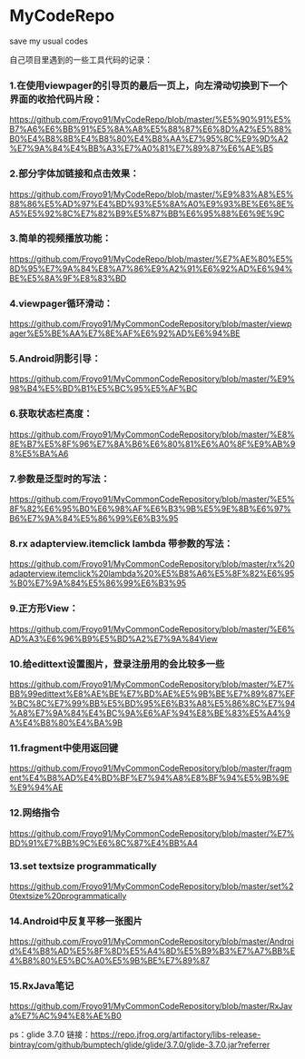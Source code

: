# MyCodeRepo
save my usual codes

自己项目里遇到的一些工具代码的记录：

### 1.在使用viewpager的引导页的最后一页上，向左滑动切换到下一个界面的收拾代码片段：

https://github.com/Froyo91/MyCodeRepo/blob/master/%E5%90%91%E5%B7%A6%E6%BB%91%E5%8A%A8%E5%88%87%E6%8D%A2%E5%88%B0%E4%B8%8B%E4%B8%80%E4%B8%AA%E7%95%8C%E9%9D%A2%E7%9A%84%E4%BB%A3%E7%A0%81%E7%89%87%E6%AE%B5

### 2.部分字体加链接和点击效果：

https://github.com/Froyo91/MyCodeRepo/blob/master/%E9%83%A8%E5%88%86%E5%AD%97%E4%BD%93%E5%8A%A0%E9%93%BE%E6%8E%A5%E5%92%8C%E7%82%B9%E5%87%BB%E6%95%88%E6%9E%9C

### 3.简单的视频播放功能：

https://github.com/Froyo91/MyCodeRepo/blob/master/%E7%AE%80%E5%8D%95%E7%9A%84%E8%A7%86%E9%A2%91%E6%92%AD%E6%94%BE%E5%8A%9F%E8%83%BD

### 4.viewpager循环滑动：
https://github.com/Froyo91/MyCommonCodeRepository/blob/master/viewpager%E5%BE%AA%E7%8E%AF%E6%92%AD%E6%94%BE

### 5.Android阴影引导：
https://github.com/Froyo91/MyCommonCodeRepository/blob/master/%E9%98%B4%E5%BD%B1%E5%BC%95%E5%AF%BC

### 6.获取状态栏高度：

https://github.com/Froyo91/MyCommonCodeRepository/blob/master/%E8%8E%B7%E5%8F%96%E7%8A%B6%E6%80%81%E6%A0%8F%E9%AB%98%E5%BA%A6

### 7.参数是泛型时的写法：

https://github.com/Froyo91/MyCommonCodeRepository/blob/master/%E5%8F%82%E6%95%B0%E6%98%AF%E6%B3%9B%E5%9E%8B%E6%97%B6%E7%9A%84%E5%86%99%E6%B3%95

### 8.rx adapterview.itemclick lambda 带参数的写法：

https://github.com/Froyo91/MyCommonCodeRepository/blob/master/rx%20adapterview.itemclick%20lambda%20%E5%B8%A6%E5%8F%82%E6%95%B0%E7%9A%84%E5%86%99%E6%B3%95

### 9.正方形View：

https://github.com/Froyo91/MyCommonCodeRepository/blob/master/%E6%AD%A3%E6%96%B9%E5%BD%A2%E7%9A%84View

### 10.给edittext设置图片，登录注册用的会比较多一些

https://github.com/Froyo91/MyCommonCodeRepository/blob/master/%E7%BB%99edittext%E8%AE%BE%E7%BD%AE%E5%9B%BE%E7%89%87%EF%BC%8C%E7%99%BB%E5%BD%95%E6%B3%A8%E5%86%8C%E7%94%A8%E7%9A%84%E4%BC%9A%E6%AF%94%E8%BE%83%E5%A4%9A%E4%B8%80%E4%BA%9B

### 11.fragment中使用返回键

https://github.com/Froyo91/MyCommonCodeRepository/blob/master/fragment%E4%B8%AD%E4%BD%BF%E7%94%A8%E8%BF%94%E5%9B%9E%E9%94%AE

### 12.网络指令

https://github.com/Froyo91/MyCommonCodeRepository/blob/master/%E7%BD%91%E7%BB%9C%E6%8C%87%E4%BB%A4

### 13.set textsize programmatically

https://github.com/Froyo91/MyCommonCodeRepository/blob/master/set%20textsize%20programmatically

### 14.Android中反复平移一张图片

https://github.com/Froyo91/MyCommonCodeRepository/blob/master/Android%E4%B8%AD%E5%8F%8D%E5%A4%8D%E5%B9%B3%E7%A7%BB%E4%B8%80%E5%BC%A0%E5%9B%BE%E7%89%87

### 15.RxJava笔记

https://github.com/Froyo91/MyCommonCodeRepository/blob/master/RxJava%E7%AC%94%E8%AE%B0

ps：glide 3.7.0 链接：https://repo.jfrog.org/artifactory/libs-release-bintray/com/github/bumptech/glide/glide/3.7.0/glide-3.7.0.jar?referrer
